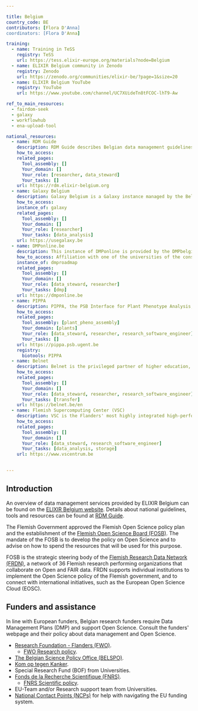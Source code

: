 ```yaml
---

title: Belgium
country_code: BE
contributors: [Flora D'Anna]
coordinators: [Flora D'Anna]

training:
  - name: Training in TeSS
    registry: TeSS
    url: https://tess.elixir-europe.org/materials?node=Belgium
  - name: ELIXIR Belgium community in Zenodo
    registry: Zenodo
    url: https://zenodo.org/communities/elixir-be/?page=1&size=20
  - name: ELIXIR Belgium YouTube
    registry: YouTube
    url: https://www.youtube.com/channel/UC7XUideTn8tFCOC-lhT9-Aw

ref_to_main_resources:
  - fairdom-seek
  - galaxy
  - workflowhub
  - ena-upload-tool

national_resources:
  - name: RDM Guide
    description: RDM Guide describes Belgian data management guidelines, resources, tools and services available for researchers in Life Sciences.
    how_to_access:
    related_pages:
      Tool_assembly: []
      Your_domain: []
      Your_role: [researcher, data_steward]
      Your_tasks: []
    url: https://rdm.elixir-belgium.org
  - name: Galaxy Belgium
    description: Galaxy Belgium is a Galaxy instance managed by the Belgian ELIXIR node, funded by the Flemish government, which utilizing infrastructure provided by the Flemish Supercomputer Center (VSC).
    how_to_access:
    instance_of: galaxy
    related_pages:
      Tool_assembly: []
      Your_domain: []
      Your_role: [researcher]
      Your_tasks: [data_analysis]
    url: https://usegalaxy.be
  - name: DMPonline.be
    description: This instance of DMPonline is provided by the DMPbelgium Consortium. We can help you write and maintain data management plans for your research.
    how_to_access: Affiliation with one of the universities of the consortium is required.
    instance_of: dmproadmap
    related_pages:
      Tool_assembly: []
      Your_domain: []
      Your_role: [data_steward, researcher]
      Your_tasks: [dmp]
    url: https://dmponline.be
  - name: PIPPA
    description: PIPPA, the PSB Interface for Plant Phenotype Analysis, is the central web interface and database that provides the tools for the management of the plant imaging robots on the one hand, and the analysis of images and data on the other hand.
    how_to_access:
    related_pages:
      Tool_assembly: [plant_pheno_assembly]
      Your_domain: [plants]
      Your_role: [data_steward, researcher, research_software_engineer]
      Your_tasks: []
    url: https://pippa.psb.ugent.be
    registry:
      biotools: PIPPA
  - name: Belnet
    description: Belnet is the privileged partner of higher education, research and administration for connectivity. We provide high-bandwidth internet access and related services for our specific target groups.
    how_to_access:
    related_pages:
      Tool_assembly: []
      Your_domain: []
      Your_role: [data_steward, researcher, research_software_engineer]
      Your_tasks: [transfer]
    url: https://belnet.be/en
  - name: Flemish Supercomputing Center (VSC)
    description: VSC is the Flanders' most highly integrated high-performance research computing environment, providing world-class services to government, industry, and researchers.
    how_to_access:
    related_pages:
      Tool_assembly: []
      Your_domain: []
      Your_role: [data_steward, research_software_engineer]
      Your_tasks: [data_analysis, storage]
    url: https://www.vscentrum.be
    

---
```


<!---Following information for the page text. All fields are optional--->
<!---If the information is already in another resource, please include the link instead of duplicating information--->
<!---Please focus on resources that are relevant for the whole country for life sciences--->

## Introduction
An overview of data management services provided by ELIXIR Belgium can be found on the [ELIXIR Belgium website](https://www.elixir-belgium.org).
Details about national guidelines, tools and resources can be found at [RDM Guide](https://rdm.elixir-belgium.org).

The Flemish Government approved the Flemish Open Science policy plan and the establishment of the [Flemish Open Science Board (FOSB)](https://www.ewi-vlaanderen.be/nieuws/flemish-open-science-board-fosb-opgericht). The mandate of the FOSB is to develop the policy on Open Science and to advise on how to spend the resources that will be used for this purpose.

FOSB is the strategic steering body of the [Flemish Research Data Network (FRDN)](https://www.frdn.be), a network of 36 Flemish research performing organizations that collaborate on Open and FAIR data. FRDN supports individual institutions to implement the Open Science policy of the Flemish government, and to connect with international initiatives, such as the European Open Science Cloud (EOSC).

## Funders and assistance
In line with European funders, Belgian research funders require Data Management Plans (DMP) and support Open Science. Consult the funders' webpage and their policy about data management and Open Science.
* [Research Foundation - Flanders (FWO)](https://www.fwo.be/en/).
  * [FWO Research policy](https://www.fwo.be/en/the-fwo/research-policy/).
* [The Belgian Science Policy Office (BELSPO)](https://www.belspo.be).
* [Kom op tegen Kanker](https://www.komoptegenkanker.be).
* Special Research Fund (BOF) from Universities.
* [Fonds de la Recherche Scientifique (FNRS)](https://www.frs-fnrs.be/en/).
  * [FNRS Scientific policy](https://www.frs-fnrs.be/en/politique-scientifique).
* EU-Team and/or Research support team from Universities.
* [National Contact Points (NCPs)](https://ncpfederal.belspo.be/contact_NCPbelgium_en.stm) for help with navigating the EU funding system.


<!---## Regulations--->

<!---## Domain-specific infrastructures/resources (e.g. human data, covid-19)--->
